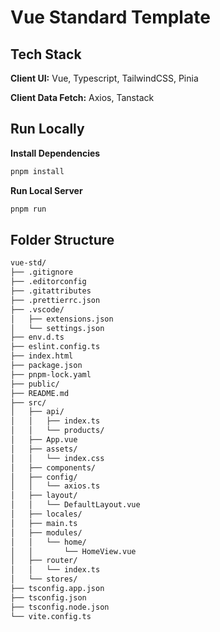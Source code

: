 # Vue Standard Template

## Tech Stack
**Client UI:** Vue, Typescript, TailwindCSS, Pinia

**Client Data Fetch:** Axios, Tanstack

## Run Locally
**Install Dependencies** 
```sh
pnpm install
```
**Run Local Server**
```sh
pnpm run
```

## Folder Structure
```bash
vue-std/
├── .gitignore
├── .editorconfig
├── .gitattributes
├── .prettierrc.json
├── .vscode/
│   ├── extensions.json
│   └── settings.json
├── env.d.ts
├── eslint.config.ts
├── index.html
├── package.json
├── pnpm-lock.yaml
├── public/
├── README.md
├── src/
│   ├── api/
│   │   ├── index.ts
│   │   └── products/
│   ├── App.vue
│   ├── assets/
│   │   └── index.css
│   ├── components/
│   ├── config/
│   │   └── axios.ts
│   ├── layout/
│   │   └── DefaultLayout.vue
│   ├── locales/
│   ├── main.ts
│   ├── modules/
│   │   └── home/
│   │       └── HomeView.vue
│   ├── router/
│   │   └── index.ts
│   └── stores/
├── tsconfig.app.json
├── tsconfig.json
├── tsconfig.node.json
└── vite.config.ts
```